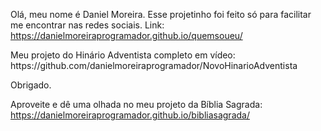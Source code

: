 Olá, meu nome é Daniel Moreira.
Esse projetinho foi feito só para facilitar me encontrar nas redes sociais.
Link: https://danielmoreiraprogramador.github.io/quemsoueu/
<p>Meu projeto do Hinário Adventista completo em vídeo: https://github.com/danielmoreiraprogramador/NovoHinarioAdventista</p>

Obrigado.

Aproveite e dê uma olhada no meu projeto da Bíblia Sagrada: https://danielmoreiraprogramador.github.io/bibliasagrada/
